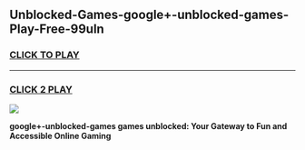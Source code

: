 
## Unblocked-Games-google+-unblocked-games-Play-Free-99uln
<h3>
<a href="https://premium76.site?title=google+-unblocked-games&ref=15A">CLICK TO PLAY</a></h3>
<hr>

<h3>
<a href="https://premium76.site?title=google+-unblocked-games&ref=15A">CLICK 2 PLAY</a>
  
</h3>

<a href="https://premium76.site?title=google+-unblocked-games&ref=15A"><img src="https://clearcache.store/games.png"></a>


**google+-unblocked-games games unblocked: Your Gateway to Fun and Accessible Online Gaming**

